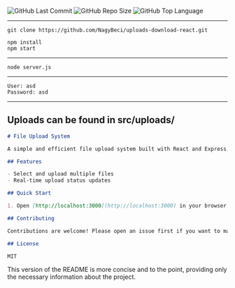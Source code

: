 ![GitHub Last Commit](https://img.shields.io/github/last-commit/NagyBeci/uploads-download-react)
![GitHub Repo Size](https://img.shields.io/github/repo-size/NagyBeci/uploads-download-react)
![GitHub Top Language](https://img.shields.io/github/languages/top/NagyBeci/uploads-download-react)

---

```
git clone https://github.com/NagyBeci/uploads-download-react.git
```

```
npm install
npm start
```
---
```
node server.js
```
---
```
User: asd
Password: asd
```
---
Uploads can be found in src/uploads/
---
```markdown
# File Upload System

A simple and efficient file upload system built with React and Express.

## Features

- Select and upload multiple files
- Real-time upload status updates

## Quick Start

1. Open [http://localhost:3000](http://localhost:3000) in your browser.

## Contributing

Contributions are welcome! Please open an issue first if you want to make major changes.

## License

MIT
```

This version of the README is more concise and to the point, providing only the necessary information about the project.

